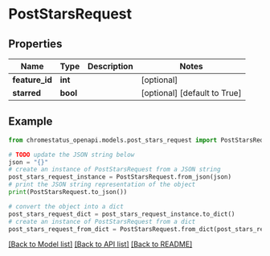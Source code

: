 # PostStarsRequest


## Properties

Name | Type | Description | Notes
------------ | ------------- | ------------- | -------------
**feature_id** | **int** |  | [optional] 
**starred** | **bool** |  | [optional] [default to True]

## Example

```python
from chromestatus_openapi.models.post_stars_request import PostStarsRequest

# TODO update the JSON string below
json = "{}"
# create an instance of PostStarsRequest from a JSON string
post_stars_request_instance = PostStarsRequest.from_json(json)
# print the JSON string representation of the object
print(PostStarsRequest.to_json())

# convert the object into a dict
post_stars_request_dict = post_stars_request_instance.to_dict()
# create an instance of PostStarsRequest from a dict
post_stars_request_from_dict = PostStarsRequest.from_dict(post_stars_request_dict)
```
[[Back to Model list]](../README.md#documentation-for-models) [[Back to API list]](../README.md#documentation-for-api-endpoints) [[Back to README]](../README.md)



